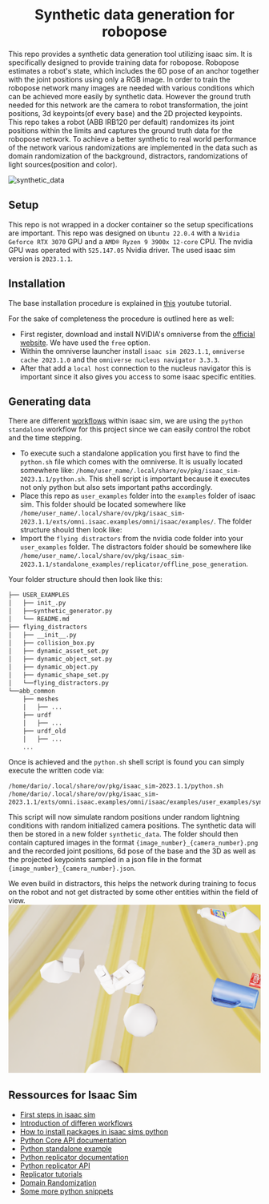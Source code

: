 <h1 align="center">
Synthetic data generation for robopose
</h1>
This repo provides a synthetic data generation tool utilizing isaac sim. It is specifically designed to provide training data for robopose. Robopose estimates a robot's state, which includes the 6D pose of an anchor together with the joint positions using only a RGB image. In order to train the robopose network many images are needed with various conditions which can be achieved more easily by synthetic data. However the ground truth needed for this network are the camera to robot transformation, the joint positions, 3d keypoints(of every base) and the 2D projected keypoints.


<br />
This repo takes a robot (ABB IRB120 per default) randomizes its joint positions within the limits and captures the ground truth data for the robopose network. 
To achieve a better synthetic to real world performance of the network various randomizations are implemented in the data such as domain randomization of the background, distractors, randomizations of light sources(position and color).

![synthetic_data](/doc_img/synthetic_new.gif)
## Setup
This repo is not wrapped in a docker container so the setup specifications are important. This repo was designed on `Ubuntu 22.0.4` with a `Nvidia Geforce RTX 3070` GPU and a `AMD® Ryzen 9 3900x 12-core` CPU.
The nvidia GPU was operated with `525.147.05` Nvidia driver. The used isaac sim version is `2023.1.1`.

## Installation
The base installation procedure is explained in [this](https://www.youtube.com/watch?v=ZUX9SrPGrbk&t=302s) youtube tutorial. 

For the sake of completeness the procedure is outlined here as well:
- First register, download and install NVIDIA's omniverse from the [official website](https://www.nvidia.com/de-de/omniverse/). We have used the `free` option. 
- Within the omniverse launcher install `isaac sim 2023.1.1`, `omniverse cache 2023.1.0` and the `omniverse nucleus navigator 3.3.3`. 
- After that add a `local host` connection to the nucleus navigator this is important since it also gives you access to some isaac specific entities. 

## Generating data
There are different [workflows](https://docs.omniverse.nvidia.com/isaacsim/latest/introductory_tutorials/tutorial_intro_workflows.html#isaac-sim-app-tutorial-intro-workflows) within isaac sim, we are using the `python standalone` workflow for this project since we can easily control the robot and the time stepping. 

- To execute such a standalone application you first have to find the `python.sh` file which comes with the omniverse. It is usually located somewhere like: `/home/user_name/.local/share/ov/pkg/isaac_sim-2023.1.1/python.sh`. This shell script is important because it executes not only python but also sets important paths accordingly. 
- Place this repo as `user_examples` folder into the `examples` folder of isaac sim. This folder should be located somewhere like `/home/user_name/.local/share/ov/pkg/isaac_sim-2023.1.1/exts/omni.isaac.examples/omni/isaac/examples/`. The folder structure should then look like:
- Import the `flying distractors` from the nvidia code folder into your `user_examples` folder. The distractors folder should be somewhere like `/home/user_name/.local/share/ov/pkg/isaac_sim-2023.1.1/standalone_examples/replicator/offline_pose_generation`. 

Your folder structure should then look like this:
```
├── USER_EXAMPLES
│   ├── init_.py
│   ├──synthetic_generator.py
│   └── README.md
├── flying_distractors
│   ├── __init__.py
│   ├── collision_box.py
│   ├── dynamic_asset_set.py
│   ├── dynamic_object_set.py
│   ├── dynamic_object.py
│   ├── dynamic_shape_set.py
│   └──flying_distractors.py
└──abb_common
    ├── meshes
    │   ├── ...
    ├── urdf
    │   ├── ...
    ├── urdf_old
    │   ├── ...
    ...
```

Once is achieved and the `python.sh` shell script is found you can simply execute the written code via:
```
/home/dario/.local/share/ov/pkg/isaac_sim-2023.1.1/python.sh /home/dario/.local/share/ov/pkg/isaac_sim-2023.1.1/exts/omni.isaac.examples/omni/isaac/examples/user_examples/synthetic_generator.py
```
This script will now simulate random positions under random lightning conditions with random initialized camera positions. The synthetic data will then be stored in a new folder `synthetic_data`. 
The folder should then contain captured images in the format `{image_number}_{camera_number}.png` and the recorded joint positions, 6d pose of the base and the 3D as well as the projected keypoints sampled in a json file in the format `{image_number}_{camera_number}.json`. 

We even build in distractors, this helps the network during training to focus on the robot and not get distracted by some other entities within the field of view. 
![](/doc_img/distractors.png)

## Ressources for Isaac Sim
- [First steps in isaac sim](https://docs.omniverse.nvidia.com/isaacsim/latest/core_api_tutorials/tutorial_core_hello_world.html#isaac-sim-app-tutorial-core-hello-world)
- [Introduction of differen workflows](https://docs.omniverse.nvidia.com/isaacsim/latest/introductory_tutorials/tutorial_intro_workflows.html#isaac-sim-app-tutorial-intro-workflows)
- [How to install packages in isaac sims python](https://docs.omniverse.nvidia.com/isaacsim/latest/installation/install_python.html)
- [Python Core API documentation](https://docs.omniverse.nvidia.com/py/isaacsim/source/extensions/omni.isaac.core/docs/index.html)
- [Python standalone example](https://docs.omniverse.nvidia.com/isaacsim/latest/features/sensors_simulation/isaac_sim_sensors_camera.html#python-example)
- [Python replicator documentation](https://docs.omniverse.nvidia.com/py/isaacsim/source/extensions/omni.replicator.isaac/docs/index.html)
- [Python replicator API](https://docs.omniverse.nvidia.com/py/replicator/1.10.10/source/extensions/omni.replicator.core/docs/API.html#writers)
- [Replicator tutorials](https://docs.omniverse.nvidia.com/isaacsim/latest/replicator_tutorials/tutorial_replicator_training_pose_estimation_model.html)
- [Domain Randomization](https://docs.omniverse.nvidia.com/isaacsim/latest/replicator_tutorials/tutorial_replicator_offline_pose_estimation.html)
- [Some more python snippets](https://docs.omniverse.nvidia.com/isaacsim/latest/replicator_tutorials/tutorial_replicator_isaac_snippets.html)




